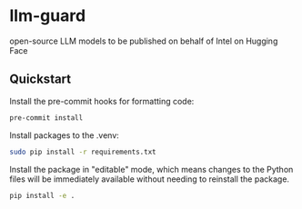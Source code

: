 # llm-guard

open-source LLM models to be published on behalf of Intel on Hugging Face

## Quickstart

Install the pre-commit hooks for formatting code:

```bash
pre-commit install
```

Install packages to the .venv:

```bash
sudo pip install -r requirements.txt
```

Install the package in "editable" mode, which means changes to the Python files will be immediately available without needing to reinstall the package.

```bash
pip install -e .
```
